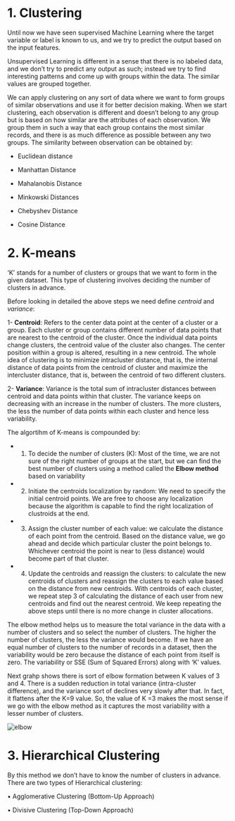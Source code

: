 # 1. Clustering

Until now we have seen supervised Machine Learning where the target variable or label is known to us, and we try to predict the output based on the input features. 

Unsupervised Learning is different in a sense that there is no labeled data, and we don’t try to predict any output
as such; instead we try to find interesting patterns and come up with groups within the data. The similar values are grouped together.

We can apply clustering on any sort of data where we want to form groups
of similar observations and use it for better decision making. When we start clustering, each observation is different and doesn’t
belong to any group but is based on how similar are the attributes of each observation. We group them in such a way that each group contains the most similar records, and there is as much difference as possible between any two groups. The similarity between observation can be obtained by:

- Euclidean distance

- Manhattan Distance

- Mahalanobis Distance

- Minkowski Distances

- Chebyshev Distance

- Cosine Distance

# 2. K-means

‘K’ stands for a number of clusters or groups that we want to form in the
given dataset. This type of clustering involves deciding the number of
clusters in advance.

Before looking in detailed the above steps we need define _centroid_ and _variance_:

1- **Centroid**: Refers to the center data point at the center of a cluster or a group. Each cluster or group contains different number of data points that are nearest to the centroid of the cluster. Once the individual data points change clusters, the centroid value of the cluster also changes. The center position within a group is altered, resulting in a new centroid. The whole idea of clustering is to minimize intracluster distance, that is, the internal distance of data points from the centroid of cluster and
maximize the intercluster distance, that is, between the centroid of two different clusters.

2- **Variance**: Variance is the total sum of intracluster distances between centroid
and data points within that cluster. The variance keeps on decreasing with an increase in the number of clusters. The more
clusters, the less the number of data points within each cluster and hence less variability.

The algortihm of K-means is compounded by:

- 1. To decide the number of clusters (K): Most of the time, we are
not sure of the right number of groups at the start, but we can find the best
number of clusters using a method called the **Elbow method** based on variability

- 2. Initiate the centroids localization by random: We need to specify the initial centroid points. We are free to choose any localization because the algorithm is capable to find the right localization of clustroids at the end. 

- 3. Assign the cluster number of each value: we calculate the distance of each point from the centroid. Based on the distance value, we go ahead and decide which particular cluster the point belongs to. Whichever centroid the point is near to (less distance) would become part of that cluster.

- 4. Update the centroids and reassign the clusters: to calculate the new centroids of clusters and reassign the clusters to each value based on the distance from new centroids. With centroids of each cluster, we repeat step 3 of calculating the distance of each user from new centroids and find out the nearest centroid. We keep repeating the above steps until there is no more change in
cluster allocations.

The elbow method helps us to measure the total variance in the data
with a number of clusters and so select the number of clusters. The higher the number of clusters, the less the
variance would become. If we have an equal number of clusters to the
number of records in a dataset, then the variability would be zero because
the distance of each point from itself is zero. The variability or SSE (Sum of
Squared Errors) along with ‘K’ values.

Next grahp shows there is sort of elbow formation between K values
of 3 and 4. There is a sudden reduction in total variance (intra-cluster
difference), and the variance sort of declines very slowly after that. In fact,
it flattens after the K=9 value. So, the value of K =3 makes the most sense
if we go with the elbow method as it captures the most variability with a
lesser number of clusters.

![elbow](https://user-images.githubusercontent.com/37953610/59855209-7c241000-936c-11e9-8c6f-d8d94c997aba.JPG)

# 3. Hierarchical Clustering

By this method we don’t have to know the number of clusters in advance. There are two types of Hierarchical
clustering:

• Agglomerative Clustering (Bottom-Up Approach)

• Divisive Clustering (Top-Down Approach)





































